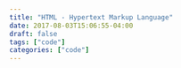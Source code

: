 ```yaml
---
title: "HTML - Hypertext Markup Language"
date: 2017-08-03T15:06:55-04:00
draft: false
tags: ["code"]
categories: ["code"]
---
```


